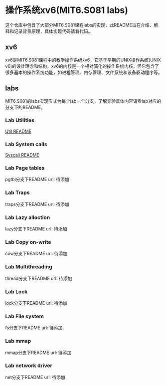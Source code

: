 # 操作系统xv6(MIT6.S081 labs)
这个仓库中包含了大部分MIT6.S081课程labs的实现，此README旨在介绍、解释和记录背景原理，具体实现代码请看代码。
## xv6
xv6是MIT6.S081课程中的教学操作系统xv6，它基于早期的UNIX操作系统(UNIX v6)的设计理念和结构。xv6的内核是一个相对简化的操作系统内核，但它包含了很多基本的操作系统功能，如进程管理、内存管理、文件系统和设备驱动程序等。
## labs
MIT6.S081的labs实现形式为每个lab一个分支，了解实验具体内容请看lab对应的分支下的README。
### Lab Utilities
[Util README](https://github.com/Superboy369/xv6_labs/blob/util/README.md)
### Lab System calls
[Syscall README](https://github.com/Superboy369/xv6_labs/blob/syscall/README.md)
### Lab Page tables
pgtbl分支下README url: 待添加
### Lab Traps
traps分支下README url: 待添加
### Lab Lazy alloction
lazy分支下README url: 待添加
### Lab Copy on-write
cow分支下README url: 待添加
### Lab Multithreading
thread分支下README url: 待添加
### Lab Lock
lock分支下README url: 待添加
### Lab File system
fs分支下README url: 待添加
### Lab mmap
mmap分支下README url: 待添加
### Lab network driver
net分支下README url: 待添加
